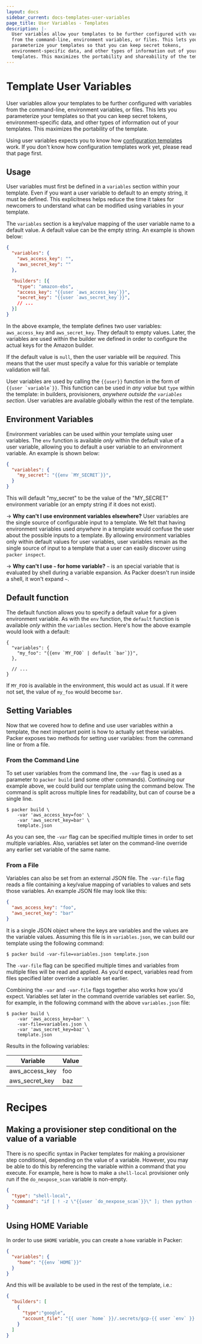 ```yaml
---
layout: docs
sidebar_current: docs-templates-user-variables
page_title: User Variables - Templates
description: |-
  User variables allow your templates to be further configured with variables
  from the command-line, environment variables, or files. This lets you
  parameterize your templates so that you can keep secret tokens,
  environment-specific data, and other types of information out of your
  templates. This maximizes the portability and shareability of the template.
---
```


# Template User Variables

User variables allow your templates to be further configured with variables from
the command-line, environment variables, or files. This lets you parameterize
your templates so that you can keep secret tokens, environment-specific data,
and other types of information out of your templates. This maximizes the
portability of the template.

Using user variables expects you to know how [configuration
templates](/docs/templates/engine.html) work. If you don't know
how configuration templates work yet, please read that page first.

## Usage

User variables must first be defined in a `variables` section within
your template. Even if you want a user variable to default to an empty
string, it must be defined. This explicitness helps reduce the time it
takes for newcomers to understand what can be modified using variables
in your template.

The `variables` section is a key/value mapping of the user variable name
to a default value. A default value can be the empty string. An example
is shown below:

```json
{
  "variables": {
    "aws_access_key": "",
    "aws_secret_key": ""
  },

  "builders": [{
    "type": "amazon-ebs",
    "access_key": "{{user `aws_access_key`}}",
    "secret_key": "{{user `aws_secret_key`}}",
    // ...
  }]
}
```

In the above example, the template defines two user variables:
`aws_access_key` and `aws_secret_key`. They default to empty values.
Later, the variables are used within the builder we defined in order to
configure the actual keys for the Amazon builder.

If the default value is `null`, then the user variable will be
*required*. This means that the user must specify a value for this
variable or template validation will fail.

User variables are used by calling the `{{user}}` function in the form of
<code>{{user \`variable\`}}</code>. This function can be used in *any value*
but `type` within the template: in builders, provisioners, *anywhere outside
the `variables` section*. User variables are available globally within the rest
of the template.

## Environment Variables

Environment variables can be used within your template using user variables.
The `env` function is available *only* within the default value of a user
variable, allowing you to default a user variable to an environment variable.
An example is shown below:

```json
{
  "variables": {
    "my_secret": "{{env `MY_SECRET`}}",
  }
}
```

This will default "my\_secret" to be the value of the "MY\_SECRET" environment
variable (or an empty string if it does not exist).

-> **Why can't I use environment variables elsewhere?** User variables are
the single source of configurable input to a template. We felt that having
environment variables used *anywhere* in a template would confuse the user
about the possible inputs to a template. By allowing environment variables
only within default values for user variables, user variables remain as the
single source of input to a template that a user can easily discover using
`packer inspect`.

-> **Why can't I use `~` for home variable?** `~` is an special variable
that is evaluated by shell during a variable expansion. As Packer doesn't run
inside a shell, it won't expand `~`.


## Default function

The default function allows you to specify a default value for a given
environment variable. As with the `env` function, the `default` function is
available *only* within the `variables` section. Here's how the above example
would look with a default:

``` {.javascript}
{
  "variables": {
    "my_foo": "{{env `MY_FOO` | default `bar`}}",
  },

  // ...
}
```

If `MY_FOO` is available in the environment, this would act as usual. If it
were not set, the value of `my_foo` would become `bar`.


## Setting Variables

Now that we covered how to define and use user variables within a
template, the next important point is how to actually set these
variables. Packer exposes two methods for setting user variables: from
the command line or from a file.

### From the Command Line

To set user variables from the command line, the `-var` flag is used as
a parameter to `packer build` (and some other commands). Continuing our
example above, we could build our template using the command below. The
command is split across multiple lines for readability, but can of
course be a single line.

```text
$ packer build \
    -var 'aws_access_key=foo' \
    -var 'aws_secret_key=bar' \
    template.json
```

As you can see, the `-var` flag can be specified multiple times in order to set
multiple variables. Also, variables set later on the command-line override
any earlier set variable of the same name.

### From a File

Variables can also be set from an external JSON file. The `-var-file` flag reads
a file containing a key/value mapping of variables to values and sets
those variables. An example JSON file may look like this:

```json
{
  "aws_access_key": "foo",
  "aws_secret_key": "bar"
}
```

It is a single JSON object where the keys are variables and the values are the
variable values. Assuming this file is in `variables.json`, we can build our
template using the following command:

```text
$ packer build -var-file=variables.json template.json
```

The `-var-file` flag can be specified multiple times and variables from multiple
files will be read and applied. As you'd expect, variables read from files
specified later override a variable set earlier.

Combining the `-var` and `-var-file` flags together also works how you'd
expect. Variables set later in the command override variables set
earlier. So, for example, in the following command with the above
`variables.json` file:

```text
$ packer build \
    -var 'aws_access_key=bar' \
    -var-file=variables.json \
    -var 'aws_secret_key=baz' \
    template.json
```

Results in the following variables:

| Variable | Value     |
| -------- | --------- |
| aws_access_key | foo |
| aws_secret_key | baz |

# Recipes

## Making a provisioner step conditional on the value of a variable

There is no specific syntax in Packer templates for making a provisioner
step conditional, depending on the value of a variable. However, you may
be able to do this by referencing the variable within a command that
you execute. For example, here is how to make a `shell-local`
provisioner only run if the `do_nexpose_scan` variable is non-empty.

```json
{
  "type": "shell-local",
  "command": "if [ ! -z \"{{user `do_nexpose_scan`}}\" ]; then python -u trigger_nexpose_scan.py; fi"
}
```

## Using HOME Variable

In order to use `$HOME` variable, you can create a `home` variable in Packer:

```json
{
  "variables": {
    "home": "{{env `HOME`}}"
  }
}
```

And this will be available to be used in the rest of the template, i.e.:

```json
{
  "builders": [
    {
      "type":"google",
      "account_file": "{{ user `home` }}/.secrets/gcp-{{ user `env` }}.json"
    }
  ]
}
```
